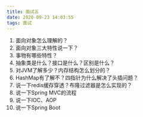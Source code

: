 ```yaml
---
title: 面试五
date: 2020-09-23 14:03:55
tags: 面试
---
```


1. 面向对象怎么理解的？
2. 面向对象三大特性说一下？
3. 事物有哪些特性？<!--more-->
4. 抽象类是什么？接口是什么？区别是什么？
5. 对JVM了解多少？内存结构怎么划分的？
6. HashMap有了解不？四指针为什么解决了头插问题？
7. 说一下redis缓存穿透？布隆过滤器是怎么实现的？
8. 说一下Spring MVC的流程
9. 说一下IOC、AOP
10. 说一下Spring Boot